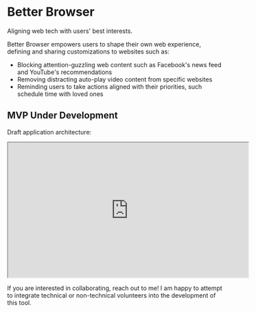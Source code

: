 # Better Browser
Aligning web tech with users' best interests.

Better Browser empowers users to shape their own web experience, defining and sharing customizations to websites such as:
- Blocking attention-guzzling web content such as Facebook's news feed and YouTube's recommendations
- Removing distracting auto-play video content from specific websites
- Reminding users to take actions aligned with their priorities, such schedule time with loved ones

## MVP Under Development

Draft application architecture:
<iframe width="560" height="315" src='https://dbdiagram.io/embed/611a4d792ecb310fc3cd0adf'> </iframe>

If you are interested in collaborating, reach out to me! I am happy to attempt to integrate technical or non-technical volunteers into the development of this tool.
